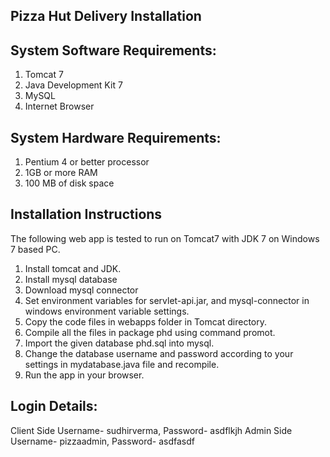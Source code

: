 ## Pizza Hut Delivery Installation

## System Software Requirements:

1. Tomcat 7
2. Java Development Kit 7
3. MySQL
4. Internet Browser

## System Hardware Requirements:

1. Pentium 4 or better processor
2. 1GB or more RAM
3. 100 MB of disk space

## Installation Instructions

The following web app is tested to run on Tomcat7 with JDK 7 on Windows 7 based PC.
1. Install tomcat and JDK.
2. Install mysql database
3. Download mysql connector
4. Set environment variables for servlet-api.jar, and mysql-connector in windows environment variable settings.
5. Copy the code files in webapps folder in Tomcat directory.
6. Compile all the files in package phd using command promot.
7. Import the given database phd.sql into mysql.
8. Change the database username and password according to your settings in mydatabase.java file and recompile.
9. Run the app in your browser.

## Login Details:

Client Side
Username- sudhirverma, Password- asdflkjh
Admin Side
Username- pizzaadmin, Password- asdfasdf



